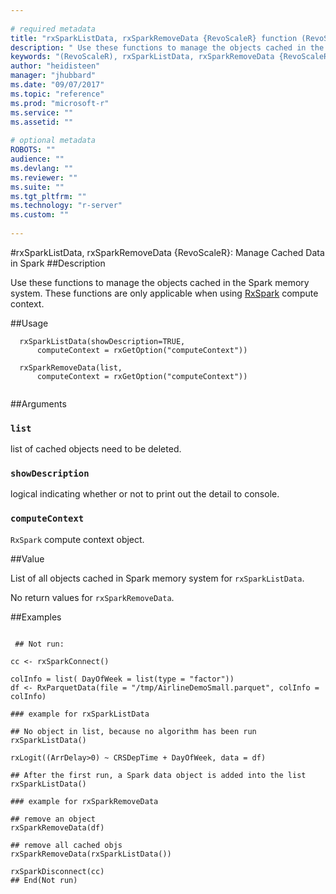 ```yaml
--- 
 
# required metadata 
title: "rxSparkListData, rxSparkRemoveData {RevoScaleR} function (RevoScaleR) | Microsoft Docs" 
description: " Use these functions to manage the objects cached in the Spark memory system. These functions are only applicable when using [RxSpark](RxSpark.md) compute context. " 
keywords: "(RevoScaleR), rxSparkListData, rxSparkRemoveData {RevoScaleR}, rxSparkListData, rxSparkRemoveData" 
author: "heidisteen" 
manager: "jhubbard" 
ms.date: "09/07/2017" 
ms.topic: "reference" 
ms.prod: "microsoft-r" 
ms.service: "" 
ms.assetid: "" 
 
# optional metadata 
ROBOTS: "" 
audience: "" 
ms.devlang: "" 
ms.reviewer: "" 
ms.suite: "" 
ms.tgt_pltfrm: "" 
ms.technology: "r-server" 
ms.custom: "" 
 
--- 
```

 
 
 
 #rxSparkListData, rxSparkRemoveData {RevoScaleR}: Manage Cached Data in Spark 
 ##Description
 
Use these functions to manage the objects cached in the Spark memory system. These functions are only applicable when using [RxSpark](RxSpark.md) compute context.
 
 
 ##Usage

```   
  rxSparkListData(showDescription=TRUE,
      computeContext = rxGetOption("computeContext"))
      
  rxSparkRemoveData(list,
      computeContext = rxGetOption("computeContext"))    
 
```
 
 
 ##Arguments

   
    
 ### `list`
 list of cached objects need to be deleted. 
  
    
 ### `showDescription`
 logical indicating whether or not to print out the detail to console. 
  
    
 ### `computeContext`
 `RxSpark` compute context object. 
  
 
 
 
 ##Value
 
List of all objects cached in Spark memory system for `rxSparkListData`.

No return values for `rxSparkRemoveData`.
 
 
 ##Examples

 ```
   
  ## Not run:
 
cc <- rxSparkConnect()

colInfo = list( DayOfWeek = list(type = "factor"))
df <- RxParquetData(file = "/tmp/AirlineDemoSmall.parquet", colInfo = colInfo)

### example for rxSparkListData

## No object in list, because no algorithm has been run 
rxSparkListData()

rxLogit((ArrDelay>0) ~ CRSDepTime + DayOfWeek, data = df)

## After the first run, a Spark data object is added into the list
rxSparkListData()

### example for rxSparkRemoveData

## remove an object
rxSparkRemoveData(df)

## remove all cached objs
rxSparkRemoveData(rxSparkListData())

rxSparkDisconnect(cc)
 ## End(Not run) 
  
 
```
 
